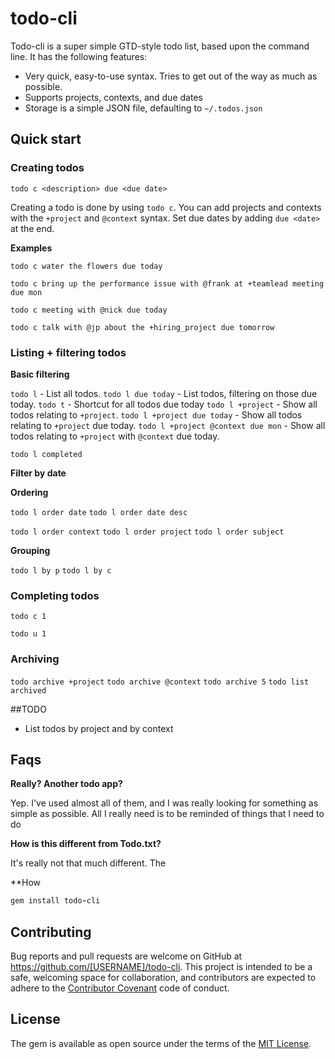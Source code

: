 # todo-cli

Todo-cli is a super simple GTD-style todo list, based upon the command line.  It has the following features:

* Very quick, easy-to-use syntax.  Tries to get out of the way as much as possible.
* Supports projects, contexts, and due dates
* Storage is a simple JSON file, defaulting to `~/.todos.json`

## Quick start

### Creating todos

`todo c <description> due <due date>`

Creating a todo is done by using `todo c`.  You can add projects and contexts with the `+project` and `@context` syntax.  Set due dates by adding `due <date>` at the end.


**Examples**

`todo c water the flowers due today`

`todo c bring up the performance issue with @frank at +teamlead meeting due mon`

`todo c meeting with @nick due today`

`todo c talk with @jp about the +hiring_project due tomorrow`

### Listing + filtering todos


**Basic filtering**

`todo l` - List all todos.
`todo l due today` - List todos, filtering on those due today.
`todo t` - Shortcut for all todos due today
`todo l +project` - Show all todos relating to `+project`.
`todo l +project due today` - Show all todos relating to `+project` due today.
`todo l +project @context due mon` - Show all todos relating to `+project` with `@context` due today.

`todo l completed`

**Filter by date**

**Ordering**

`todo l order date`
`todo l order date desc`

`todo l order context`
`todo l order project`
`todo l order subject`

**Grouping**

`todo l by p`
`todo l by c`

### Completing todos

`todo c 1`

`todo u 1`


### Archiving

`todo archive +project`
`todo archive @context`
`todo archive 5`
`todo list archived`


##TODO

* List todos by project and by context

## Faqs

**Really?  Another todo app?**

Yep.  I've used almost all of them, and I was really looking for something as simple as possible.  All I really need is to be reminded of things that I need to do


**How is this different from Todo.txt?**

It's really not that much different.  The

**How

```ruby
gem install todo-cli
```
## Contributing

Bug reports and pull requests are welcome on GitHub at https://github.com/[USERNAME]/todo-cli. This project is intended to be a safe, welcoming space for collaboration, and contributors are expected to adhere to the [Contributor Covenant](http://contributor-covenant.org) code of conduct.


## License

The gem is available as open source under the terms of the [MIT License](http://opensource.org/licenses/MIT).

